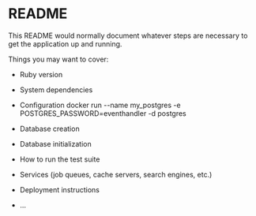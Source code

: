 # README

This README would normally document whatever steps are necessary to get the
application up and running.

Things you may want to cover:

* Ruby version

* System dependencies

* Configuration
 docker run --name my_postgres -e POSTGRES_PASSWORD=eventhandler -d postgres
* Database creation

* Database initialization

* How to run the test suite

* Services (job queues, cache servers, search engines, etc.)

* Deployment instructions

* ...
